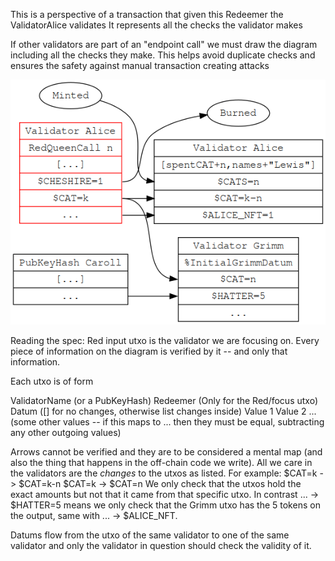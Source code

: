 This is a perspective of a transaction that given this Redeemer the ValidatorAlice validates
It represents all the checks the validator makes

If other validators are part of an "endpoint call" we must draw the diagram including all the checks they make.
This helps avoid duplicate checks and ensures the safety against manual transaction creating attacks

![Example Spec](./spec.png)

Reading the spec:
Red input utxo is the validator we are focusing on. Every piece of information on the diagram is verified by it -- and only that information. 

Each utxo is of form

ValidatorName (or a PubKeyHash)
Redeemer (Only for the Red/focus utxo)
Datum ([] for no changes, otherwise list changes inside)
Value 1 
Value 2
... (some other values -- if this maps to ... then they must be equal, subtracting any other outgoing values)

Arrows cannot be verified and they are to be considered a mental map (and also the thing that happens in the off-chain code we write). All we care in the validators are the *changes* to the utxos as listed.
For example:
$CAT=k -> $CAT=k-n
$CAT=k -> $CAT=n
We only check that the utxos hold the exact amounts but not that it came from that specific utxo.
In contrast ... -> $HATTER=5 means we only check that the Grimm utxo has the 5 tokens on the output, same with ... -> $ALICE_NFT.

Datums flow from the utxo of the same validator to one of the same validator and only the validator in question should check the validity of it. 
